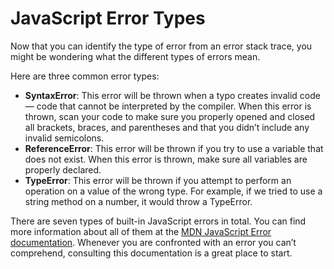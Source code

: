 # JavaScript Error Types

Now that you can identify the type of error from an error stack trace, you might be wondering what the different types of errors mean.

Here are three common error types:

- **SyntaxError**: This error will be thrown when a typo creates invalid code — code that cannot be interpreted by the compiler. When this error is thrown, scan your code to make sure you properly opened and closed all brackets, braces, and parentheses and that you didn’t include any invalid semicolons.
- **ReferenceError**: This error will be thrown if you try to use a variable that does not exist. When this error is thrown, make sure all variables are properly declared.
- **TypeError**: This error will be thrown if you attempt to perform an operation on a value of the wrong type. For example, if we tried to use a string method on a number, it would throw a TypeError.

There are seven types of built-in JavaScript errors in total. You can find more information about all of them at the [MDN JavaScript Error documentation](https://developer.mozilla.org/en-US/docs/Web/JavaScript/Reference/Global_Objects/Error). Whenever you are confronted with an error you can’t comprehend, consulting this documentation is a great place to start.